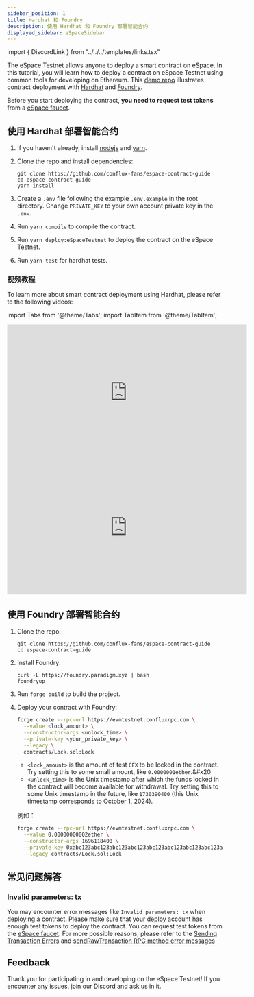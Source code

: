 ```yaml
---
sidebar_position: 1
title: Hardhat 和 Foundry
description: 使用 Hardhat 和 Foundry 部署智能合约
displayed_sidebar: eSpaceSidebar
---
```


import { DiscordLink } from "../../../templates/links.tsx"

The eSpace Testnet allows anyone to deploy a smart contract on eSpace. In this tutorial, you will learn how to deploy a contract on eSpace Testnet using common tools for developing on Ethereum. This [demo repo](https://github.com/conflux-fans/espace-contract-guide) illustrates contract deployment with [Hardhat](https://hardhat.org/) and [Foundry](https://github.com/foundry-rs/foundry).

Before you start deploying the contract, **you need to request test tokens** from a [eSpace faucet](https://efaucet.confluxnetwork.org/).

## 使用 Hardhat 部署智能合约

1. If you haven't already, install [nodejs](https://nodejs.org/en/download/) and [yarn](https://classic.yarnpkg.com/lang/en/docs/install).

2. Clone the repo and install dependencies:

   ```shell
   git clone https://github.com/conflux-fans/espace-contract-guide
   cd espace-contract-guide
   yarn install
   ```

3. Create a `.env` file following the example `.env.example` in the root directory. Change `PRIVATE_KEY` to your own account private key in the `.env`.

4. Run `yarn compile` to compile the contract.

5. Run `yarn deploy:eSpaceTestnet` to deploy the contract on the eSpace Testnet.

6. Run `yarn test` for hardhat tests.

### 视频教程

To learn more about smart contract deployment using Hardhat, please refer to the following videos:

import Tabs from '@theme/Tabs';
import TabItem from '@theme/TabItem';

<Tabs>
<TabItem value="overview" label="Hardhat Overview">
<iframe width="560" height="315" src="https://www.youtube.com/embed/p0Bzc2Y_0Kc?si=sfchFwTtSHlHyK4w" title="YouTube video player" frameborder="0" allow="accelerometer; autoplay; clipboard-write; encrypted-media; gyroscope; picture-in-picture; web-share" allowfullscreen></iframe>
</TabItem>

<TabItem value="tutorial" label="Hardhat Tutorial">
<iframe width="560" height="315" src="https://www.youtube.com/embed/SBzhyV3TSGg?si=HXxu0XdHAsNNJPkf" title="YouTube video player" frameborder="0" allow="accelerometer; autoplay; clipboard-write; encrypted-media; gyroscope; picture-in-picture; web-share" allowfullscreen></iframe>
</TabItem>

</Tabs>

## 使用 Foundry 部署智能合约

1. Clone the repo:

   ```shell
   git clone https://github.com/conflux-fans/espace-contract-guide
   cd espace-contract-guide
   ```

2. Install Foundry:

   ```shell
   curl -L https://foundry.paradigm.xyz | bash
   foundryup
   ```

3. Run `forge build` to build the project.

4. Deploy your contract with Foundry:

   ```bash
   forge create --rpc-url https://evmtestnet.confluxrpc.com \
     --value <lock_amount> \
     --constructor-args <unlock_time> \
     --private-key <your_private_key> \
     --legacy \
     contracts/Lock.sol:Lock
   ```

   - `<lock_amount>` is the amount of test `CFX` to be locked in the contract. Try setting this to some small amount, like `0.0000001ether`.\&#x20
   - `<unlock_time>` is the Unix timestamp after which the funds locked in the contract will become available for withdrawal. Try setting this to some Unix timestamp in the future, like `1730390400` (this Unix timestamp corresponds to October 1, 2024).

   例如：

   ```bash
   forge create --rpc-url https://evmtestnet.confluxrpc.com \
     --value 0.00000000002ether \
     --constructor-args 1696118400 \
     --private-key 0xabc123abc123abc123abc123abc123abc123abc123abc123abc123abc123abc1 \
     --legacy contracts/Lock.sol:Lock
   ```

## 常见问题解答

### Invalid parameters: tx

You may encounter error messages like `Invalid parameters: tx` when deploying a contract. Please make sure that your deploy account has enough test tokens to deploy the contract. You can request test tokens from the [eSpace faucet](https://efaucet.confluxnetwork.org/).
For more possible reasons, please refer to the [Sending Transaction Errors](/docs/core/core-space-basics/transactions/send-tx-error) and [sendRawTransaction RPC method error messages](/docs/core/build/json-rpc/rpc-behaviour/cfx_sendTransaction-errors.md)

## Feedback

Thank you for participating in and developing on the eSpace Testnet! If you encounter any issues, join our <DiscordLink>Discord</DiscordLink> and ask us in it.
